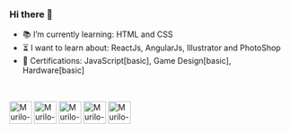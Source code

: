 ### Hi there 👋

- 📚 I’m currently learning: HTML and CSS
- ⏳ I want to learn about: ReactJs, AngularJs, Illustrator and PhotoShop
- 📜 Certifications: JavaScript[basic], Game Design[basic], Hardware[basic]
##
<div style='display: inline_block'> <br>
  <img align='center' alt='Murilo-Js' height='40' width='40' src='https://cdn.jsdelivr.net/gh/devicons/devicon/icons/javascript/javascript-original.svg'>
  <img align='center' alt='Murilo-HTML' height='40' width='40' src='https://cdn.jsdelivr.net/gh/devicons/devicon/icons/html5/html5-original.svg'>
  <img align='center' alt='Murilo-CSS' height='40' width='40' src='https://cdn.jsdelivr.net/gh/devicons/devicon/icons/css3/css3-original.svg'>
  <img align='center' alt='Murilo-Git' height='40' width='40' src='https://cdn.jsdelivr.net/gh/devicons/devicon/icons/git/git-original.svg'>
  <img align='center' alt='Murilo-GitHub' height='40' width='40' src='https://cdn.jsdelivr.net/gh/devicons/devicon/icons/github/github-original.svg'>
